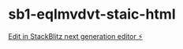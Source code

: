 # sb1-eqlmvdvt-staic-html

[Edit in StackBlitz next generation editor ⚡️](https://stackblitz.com/~/github.com/sddaasdasdasdassa/sb1-eqlmvdvt-staic-html)